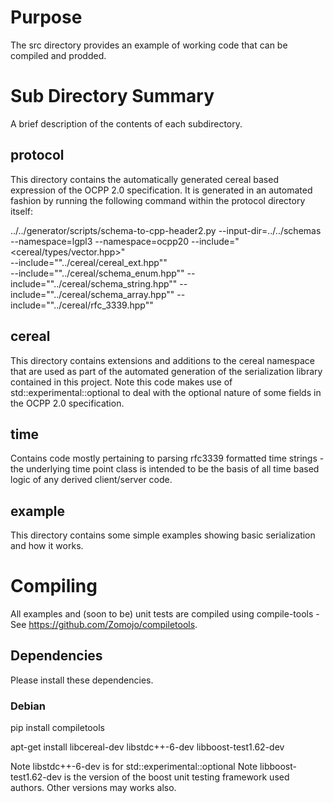 # Purpose

The src directory provides an example of working code that can be compiled and
prodded.

# Sub Directory Summary

A brief description of the contents of each subdirectory.

## protocol

This directory contains the automatically generated cereal based expression of
the OCPP 2.0 specification. It is generated in an automated fashion by running
the following command within the protocol directory itself:

  ../../generator/scripts/schema-to-cpp-header2.py
    --input-dir=../../schemas  
    --namespace=lgpl3
    --namespace=ocpp20
    --include="<cereal/types/vector.hpp>"  
    --include="\"../cereal/cereal_ext.hpp\""  
    --include="\"../cereal/schema_enum.hpp\""
    --include="\"../cereal/schema_string.hpp\""
    --include="\"../cereal/schema_array.hpp\""
    --include="\"../cereal/rfc_3339.hpp\""

## cereal

This directory contains extensions and additions to the cereal namespace that
are used as part of the automated generation of the serialization library
contained in this project. Note this code makes use of
std::experimental::optional to deal with the optional nature of some fields in
the OCPP 2.0 specification.

## time

Contains code mostly pertaining to parsing rfc3339 formatted time strings -
the underlying time point class is intended to be the basis of all time based
logic of any derived client/server code.

## example

This directory contains some simple examples showing basic serialization and how it
works. 

# Compiling

All examples and (soon to be) unit tests are compiled using compile-tools - See
https://github.com/Zomojo/compiletools.


## Dependencies

Please install these dependencies.

### Debian

pip install compiletools

apt-get install libcereal-dev libstdc++-6-dev libboost-test1.62-dev

Note libstdc++-6-dev is for std::experimental::optional
Note libboost-test1.62-dev is the version of the boost unit testing framework used authors. Other versions may works also.
